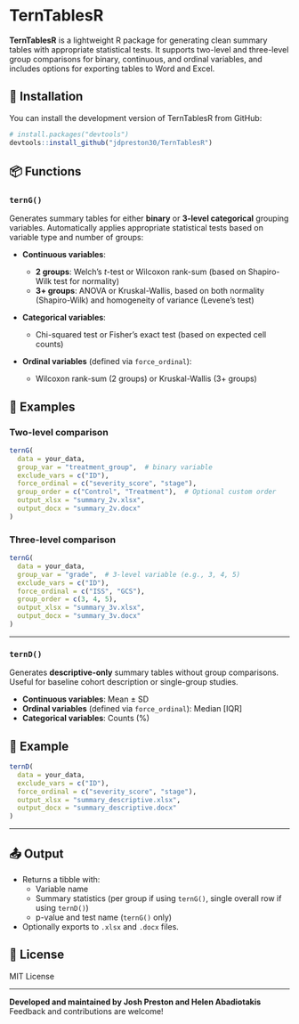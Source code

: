 # TernTablesR
**TernTablesR** is a lightweight R package for generating clean summary tables with appropriate statistical tests. It supports two-level and three-level group comparisons for binary, continuous, and ordinal variables, and includes options for exporting tables to Word and Excel.

## 🚀 Installation

You can install the development version of TernTablesR from GitHub:

```r
# install.packages("devtools")
devtools::install_github("jdpreston30/TernTablesR")
```

## 📦 Functions

### `ternG()`

Generates summary tables for either **binary** or **3-level categorical** grouping variables. Automatically applies appropriate statistical tests based on variable type and number of groups:

- **Continuous variables**:
  - **2 groups**: Welch’s *t*-test or Wilcoxon rank-sum (based on Shapiro-Wilk test for normality)
  - **3+ groups**: ANOVA or Kruskal-Wallis, based on both normality (Shapiro-Wilk) and homogeneity of variance (Levene’s test)

- **Categorical variables**:
  - Chi-squared test or Fisher’s exact test (based on expected cell counts)

- **Ordinal variables** (defined via `force_ordinal`):
  - Wilcoxon rank-sum (2 groups) or Kruskal-Wallis (3+ groups)

## 📝 Examples

### Two-level comparison

```r
ternG(
  data = your_data,
  group_var = "treatment_group",  # binary variable
  exclude_vars = c("ID"),
  force_ordinal = c("severity_score", "stage"),
  group_order = c("Control", "Treatment"),  # Optional custom order
  output_xlsx = "summary_2v.xlsx",
  output_docx = "summary_2v.docx"
)
```

### Three-level comparison

```r
ternG(
  data = your_data,
  group_var = "grade",  # 3-level variable (e.g., 3, 4, 5)
  exclude_vars = c("ID"),
  force_ordinal = c("ISS", "GCS"),
  group_order = c(3, 4, 5),
  output_xlsx = "summary_3v.xlsx",
  output_docx = "summary_3v.docx"
)
```

---

### `ternD()`

Generates **descriptive-only** summary tables without group comparisons. Useful for baseline cohort description or single-group studies.

- **Continuous variables**: Mean ± SD  
- **Ordinal variables** (defined via `force_ordinal`): Median [IQR]  
- **Categorical variables**: Counts (%)

## 📝 Example

```r
ternD(
  data = your_data,
  exclude_vars = c("ID"),
  force_ordinal = c("severity_score", "stage"),
  output_xlsx = "summary_descriptive.xlsx",
  output_docx = "summary_descriptive.docx"
)
```

---

## 📤 Output

- Returns a tibble with:
  - Variable name  
  - Summary statistics (per group if using `ternG()`, single overall row if using `ternD()`)  
  - p-value and test name (`ternG()` only)
- Optionally exports to `.xlsx` and `.docx` files.


## 📄 License

MIT License

---

**Developed and maintained by Josh Preston and Helen Abadiotakis**  
Feedback and contributions are welcome!
